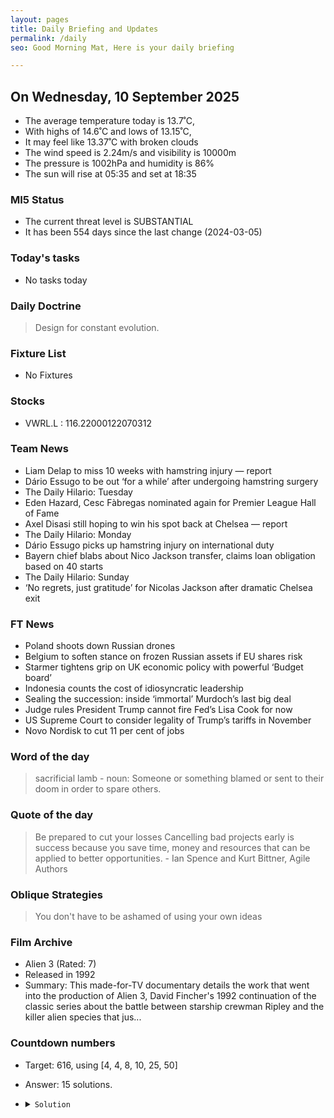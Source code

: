 ```yaml
---
layout: pages
title: Daily Briefing and Updates
permalink: /daily
seo: Good Morning Mat, Here is your daily briefing

---
```


<!-- weather_marker starts -->
## On Wednesday, 10 September 2025

- The average temperature today is 13.7˚C,
- With highs of 14.6˚C and lows of 13.15˚C,
- It may feel like 13.37˚C with broken clouds
- The wind speed is 2.24m/s and visibility is 10000m
- The pressure is 1002hPa and humidity is 86%
- The sun will rise at 05:35 and set at 18:35

<!-- weather_marker ends -->

### MI5 Status
<!-- threat_marker starts -->
- The current threat level is <span class="highlighter">SUBSTANTIAL</span>
- It has been 554 days since the last change (2024-03-05)

<!-- threat_marker ends -->

### Today's tasks
<!-- task_marker starts -->
- No tasks today
<!-- task_marker ends -->

### Daily Doctrine
<!-- doctrine_marker starts -->
> Design for constant evolution.
<!-- doctrine_marker ends -->

### Fixture List

<!-- fixture_marker starts -->
- No Fixtures
<!-- fixture_marker ends -->

### Stocks

<!-- stocks_marker starts -->

- VWRL.L : 116.22000122070312 

<!-- stocks_marker ends -->

### Team News
<!-- news_marker starts -->

- Liam Delap to miss 10 weeks with hamstring injury — report
- Dário Essugo to be out &#8216;for a while&#8217; after undergoing hamstring surgery
- The Daily Hilario: Tuesday
- Eden Hazard, Cesc Fàbregas nominated again for Premier League Hall of Fame
- Axel Disasi still hoping to win his spot back at Chelsea — report
- The Daily Hilario: Monday
- Dário Essugo picks up hamstring injury on international duty
- Bayern chief blabs about Nico Jackson transfer, claims loan obligation based on 40 starts
- The Daily Hilario: Sunday
- ‘No regrets, just gratitude’ for Nicolas Jackson after dramatic Chelsea exit

<!-- news_marker ends -->

### FT News

<!-- ftnews_marker starts -->

- Poland shoots down Russian drones
- Belgium to soften stance on frozen Russian assets if EU shares risk
- Starmer tightens grip on UK economic policy with powerful ‘Budget board’
- Indonesia counts the cost of idiosyncratic leadership
- Sealing the succession: inside ‘immortal’ Murdoch’s last big deal
- Judge rules President Trump cannot fire Fed’s Lisa Cook for now
- US Supreme Court to consider legality of Trump’s tariffs in November
- Novo Nordisk to cut 11 per cent of jobs

<!-- ftnews_marker ends -->

### Word of the day

<!-- word_marker starts -->

 > sacrificial lamb - noun: Someone or something blamed or sent to their doom in order to spare others.

<!-- word_marker ends -->

### Quote of the day
<!-- quote_marker starts -->

> Be prepared to cut your losses Cancelling bad projects early is success because you save time, money and resources that can be applied to better opportunities. - Ian Spence and Kurt Bittner, Agile Authors

<!-- quote_marker ends -->

### Oblique Strategies
<!-- eno_marker starts -->
> You don't have to be ashamed of using your own ideas

<!-- eno_marker ends -->

### Film Archive

<!-- film_marker starts -->
- Alien 3 (Rated: 7)
- Released in 1992
- Summary: This made-for-TV documentary details the work that went into the production of Alien 3, David Fincher's 1992 continuation of the classic series about the battle between starship crewman Ripley and the killer alien species that jus...
<!-- film_marker ends -->

### Countdown numbers
<!-- game_marker starts -->

- Target: 616, using [4, 4, 8, 10, 25, 50]
- Answer: 15 solutions.

- <details><summary><code>Solution</code></summary>

  Solution: ( 50 + 25 + 10 - 8 ) x ( 4 + 4 )

   </details>

<!-- game_marker ends -->
